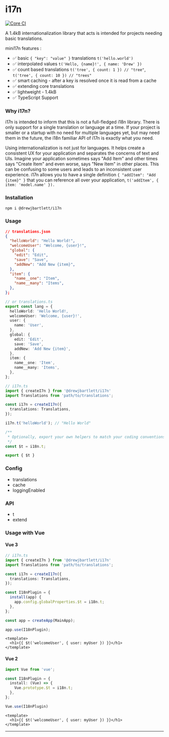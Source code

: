 # i17n

[![Core CI](https://github.com/drewjbartlett/i17n/actions/workflows/core.yml/badge.svg)](https://github.com/drewjbartlett/i17n/actions/workflows/core.yml)

A 1.4kB internationalization library that acts is intended for projects needing basic translations. 

mini17n features :

- ✅ basic `{ "key": "value" }` translations `t('hello.world')`
- ✅ interpolated values `t('Hello, {name}!', { name: 'Drew' })`
- ✅ count based translations `t('tree', { count: 1 }) // "tree"`, `t('tree', { count: 10 }) // "trees"`
- ✅ smart caching - after a key is resolved once it is read from a cache
- ✅ extending core translations
- ✅ lightweight - 1.4kB
- ✅ TypeScript Support


### Why i17n?

i17n is intended to inform that this is not a full-fledged i18n library. There is only support for a single translation or language at a time. If your project is smaller or a startup with no need for multiple languages yet, but may need them in the future, the i18n familiar API of i17n is exactly what you need.

Using internationalization is not just for languages. It helps create a consistent UX for your application and separates the concerns of text and UIs. Imagine your application sometimes says "Add Item" and other times says "Create Item" and even worse, says "New Item" in other places. This can be confusing to some users and leads to an inconsistent user experience. i17n allows you to have a single definition `{ "addItem": "Add {item}" }` that you can reference all over your application, `t('addItem', { item: 'model.name' }).`

### Installation

```bash
npm i @drewjbartlett/i17n
```

### Usage


```json
// translations.json
{
  "helloWorld": "Hello World!",
  "welcomeUser": "Welcome, {user}!",
  "global": {
    "edit": "Edit",
    "save": "Save",
    "addNew": "Add New {item}",
  },
  "item": {
    "name__one": "Item",
    "name__many": "Items",
  },
};
```

```ts
// or translations.ts
export const lang = {
  helloWorld: 'Hello World!,
  welcomeUser: 'Welcome, {user}!',
  user: {
    name: 'User',
  },
  global: {
    edit: 'Edit',
    save: 'Save',
    addNew: 'Add New {item}',
  },
  item: {
    name__one: 'Item',
    name__many: 'Items',
  },
};
```

```ts
// i17n.ts
import { createI7n } from '@drewjbartlett/i17n'
import Translations from 'path/to/translations';

const i17n = createI17n({
  translations: Translations,
});

i17n.t('helloWorld'); // "Hello World"

/**
 * Optionally, export your own helpers to match your coding conventions.
 */
const $t = i18n.t;

export { $t }
```

### Config

- translations
- cache
- loggingEnabled

### API

- t
- extend


### Usage with Vue

#### Vue 3

```ts
// i17n.ts
import { createI7n } from '@drewjbartlett/i17n'
import Translations from 'path/to/translations';

const i17n = createI17n({
  translations: Translations,
});

const I18nPlugin = {
  install(app) {
    app.config.globalProperties.$t = i18n.t;
  },
};

const app = createApp(MainApp);

app.use(I18nPlugin);
```

```vue
<template>
  <h1>{{ $t('welcomeUser', { user: myUser }) }}</h1>
</template>
```


#### Vue 2

```ts
import Vue from 'vue';

const I18nPlugin = {
  install: (Vue) => {
    Vue.prototype.$t = i18n.t;
  },
};

Vue.use(I18nPlugin)
```

```vue
<template>
  <h1>{{ $t('welcomeUser', { user: myUser }) }}</h1>
</template>
```

---